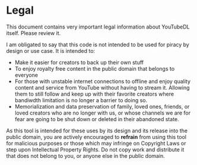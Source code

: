 # Legal

This document contains very important legal information about YouTubeDL itself.  Please review it.

I am obligated to say that this code is not intended to be used for piracy by design or use case.  It is intended to:

- Make it easier for creators to back up their own stuff
- To enjoy royalty free content in the public domain that belongs to everyone
- For those with unstable internet connections to offline and enjoy quality content and service from YouTube without having to stream it.  Allowing them to still follow and keep up with their favorite creators where bandiwdth limitation is no longer a barrier to doing so.
- Memorialization and data preservation of family, loved ones, friends, or loved creators who are no longer with us, or whose channels we are for fear are going to be shut down or deleted in their abandoned state.

As this tool is intended for these uses by its design and its release into the public domain, you are actively  encouraged to **refrain** from using this tool for malicious purposes or those which may infringe on Copyright Laws or step upon Intellectual Property Rights.  Do not copy work and distribute it that does not belong to you, or anyone else in the public domain.